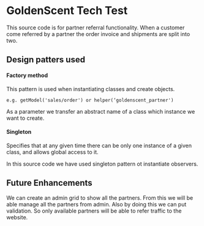 # GoldenScent Tech Test

This source code is for partner referral functionality. When a customer come referred by a partner
the order invoice and shipments are split into two.

## Design patters used 
#### Factory method
This pattern is used when instantiating classes and create objects.


`e.g. getModel('sales/order') or helper(‘goldenscent_partner')`

As a parameter we transfer an abstract name of a class which instance we want to create.


#### Singleton
Specifies that at any given time there can be only one instance of a given class, and allows global access to it.

In this source code we have used singleton pattern ot instantiate observers.

## Future Enhancements
We can create an admin grid to show all the partners. From this we will be able manage all the partners from admin.
Also by doing this we can put validation. So only available partners will be able to refer traffic to the website.